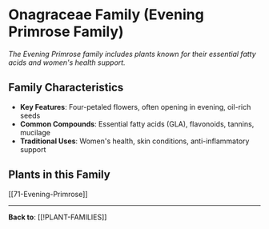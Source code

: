 # Onagraceae Family (Evening Primrose Family)

*The Evening Primrose family includes plants known for their essential fatty acids and women's health support.*

## Family Characteristics
- **Key Features**: Four-petaled flowers, often opening in evening, oil-rich seeds
- **Common Compounds**: Essential fatty acids (GLA), flavonoids, tannins, mucilage
- **Traditional Uses**: Women's health, skin conditions, anti-inflammatory support

## Plants in this Family

[[71-Evening-Primrose]]

---

**Back to**: [[!PLANT-FAMILIES]]